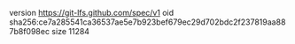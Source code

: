 version https://git-lfs.github.com/spec/v1
oid sha256:ce7a285541ca36537ae5e7b923bef679ec29d702bdc2f237819aa887b8f098ec
size 11284
